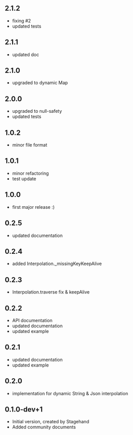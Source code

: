 ## 2.1.2
- fixing #2
- updated tests

## 2.1.1
- updated doc

## 2.1.0
- upgraded to dynamic Map

## 2.0.0
- upgraded to null-safety
- updated tests

## 1.0.2
- minor file format

## 1.0.1
- minor refactoring
- test update

## 1.0.0
- first major release :)

## 0.2.5
- updated documentation

## 0.2.4
- added Interpolation._missingKeyKeepAlive

## 0.2.3
- Interpolation.traverse fix & keepAlive

## 0.2.2
- API documentation
- updated documentation
- updated example

## 0.2.1
- updated documentation
- updated example

## 0.2.0
- implementation for dynamic String & Json interpolation

## 0.1.0-dev+1
- Initial version, created by Stagehand
- Added community documents

